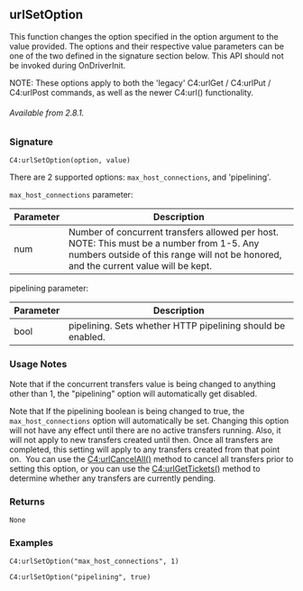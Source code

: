 ## urlSetOption

This function changes the option specified in the option argument to the value provided. The options and their respective value parameters can be one of the two defined in the signature section below. This API should not be invoked during OnDriverInit.

NOTE: These options apply to both the 'legacy' C4:urlGet / C4:urlPut / C4:urlPost commands, as well as the newer C4:url() functionality.

###### Available from 2.8.1.

### Signature

`C4:urlSetOption(option, value)`	

There are 2 supported options: `max_host_connections`, and 'pipelining'.

`max_host_connections` parameter:

| Parameter | Description |
| --- | --- |
| num | Number of concurrent transfers allowed per host. NOTE: This must be a number from 1-5.  Any numbers outside of this range will not be honored, and the current value will be kept. |

pipelining parameter:

| Parameter | Description |
| --- | --- |
| bool | pipelining. Sets whether HTTP pipelining should be enabled. | 

### Usage Notes

Note that if the concurrent transfers value is being changed to anything other than 1, the "pipelining" option will automatically get disabled.

Note that If the pipelining boolean is being changed to true, the `max_host_connections` option will automatically be set. Changing this option will not have any effect until there are no active transfers running. Also, it will not apply to new transfers created until then. Once all transfers are completed, this setting will apply to any transfers created from that point on.  You can use the [C4:urlCancelAll()][1] method to cancel all transfers prior to setting this option, or you can use the [C4:urlGetTickets()][2] method to determine whether any transfers are currently pending.


### Returns

`None`


### Examples

`C4:urlSetOption("max_host_connections", 1)`

`C4:urlSetOption("pipelining", true)`


[1]:	https://control4.github.io/docs-driverworks-api/#urlcancelall
[2]:	https://control4.github.io/docs-driverworks-api/#urlgettickets

